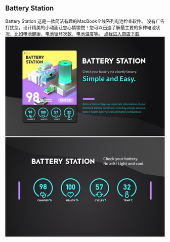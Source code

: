 ## Battery Station
Battery Station
这是一款简洁有趣的MacBook全线系列电池检查软件。
没有广告打扰您，设计精美的小动画让您心情愉悦！您可以迅速了解最主要的多种电池状况，比如电池健康、电池循环次数、电池温度等。
[点我进入商店下载](https://apps.apple.com/us/app/battery-station/id1498721559)
![](./1.png)
![](./2.png)
